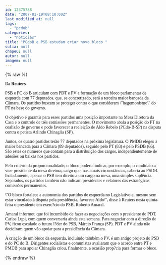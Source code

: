 ```yaml
---
id: 12375788
date: "2007-01-19T08:10:00Z"
last_modified_at: null
tags:
  - "pcdob"
categories:
  - "noticias"
title: "PCdoB e PSB estudam criar novo bloco "
sutia: null
chapeu: null
autor: null
imagem: null
---
```

{% raw %}
<p><P><FONT face=Verdana>Da <STRONG>Reuters</STRONG></FONT></P></p>
<p><P><FONT face=Verdana>PSB e PC do B articulam com PDT e PV a formação de um bloco parlamentar de esquerda com 77 deputados, que, se concretizado, será a terceira maior bancada da Câmara. Os partidos buscam se proteger contra o que consideram \"hegemonismo\" do PT na base do governo.</FONT></P></p>
<p><P><FONT face=Verdana>O objetivo é garantir para esses partidos uma posição importante na Mesa Diretora da Casa e o controle de três comissões permanentes. O movimento abala a posição do PT na coalizão de governo e pode favorecer a reeleição de Aldo Rebelo (PCdo-B-SP) na disputa contra o petista Arlindo Chinaglia (SP).</FONT></P></p>
<p><P><FONT face=Verdana>Juntos, os quatro partidos terão 77 deputados na próxima legislatura. O PMDB elegeu a maior bancada para a Câmara (89 deputados), seguido pelo PT (83) e pelo PSDB (66). São estes os números que contam para a distribuição dos cargos, independentemente de adesões ou baixas nos partidos.</FONT></P></p>
<p><P><FONT face=Verdana>Pelo critério da proporcionalidade, o bloco poderia indicar, por exemplo, o candidato a vice-presidente da mesa diretora, cargo que, nas atuais circunstâncias, caberia ao PSDB. Isoladamente, apenas o PSB tem direito a um cargo na mesa, uma simples suplência. Separados, os partidos também não indicam presidentes e relatores das estratégicas comissões permanentes.</FONT></P></p>
<p><P><FONT face=Verdana>\"O bloco fortalece a autonomia dos partidos de esquerda no Legislativo e, mesmo sem estar vinculado à disputa pela presidência, favorece Aldo\", disse à Reuters nesta quinta-feira o presidente em exerc?cio do PSB, Roberto Amaral.</FONT></P></p>
<p><P><FONT face=Verdana>Amaral informou que foi incumbido de fazer as negociações com o presidente do PDT, Carlos Lupi, com quem conversaria ainda esta semana. Para negociar com a direção do PV, ficou escalado o futuro l?der do PSB, Márcio França (SP). PDT e PV ainda não decidiram quem vão apoiar para a presidência da Câmara.</FONT></P></p>
<p><P><FONT face=Verdana>A criação de um bloco da esquerda, incluindo também o PV, é um antigo projeto do PSB e do PC do B. Dirigentes socialistas e comunistas avaliaram que o acordo entre PT e PMDB para apoiar Chinaglia criou, finalmente, a ocasião prop?cia para formar o bloco.</P></FONT> </p>
{% endraw %}